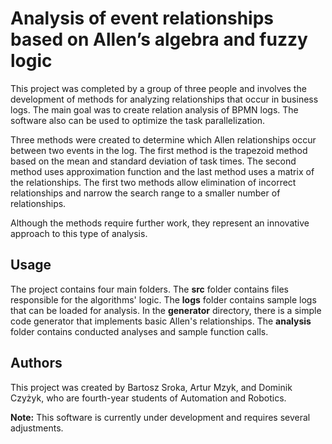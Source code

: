# Analysis of event relationships based on Allen’s algebra and fuzzy logic

This project was completed by a group of three people and involves the development of methods for analyzing
relationships that occur in business logs. The main goal was to create relation analysis of BPMN logs. The software also
can be used to optimize the task parallelization.

Three methods were created to determine which Allen relationships occur between two events in the log. The first method
is the trapezoid method based on the mean and standard deviation of task times. The second method uses approximation
function and the last method uses a matrix of the relationships. The first two methods allow elimination of incorrect
relationships and narrow the search range to a smaller number of relationships.

Although the methods require further work, they represent an innovative approach to this type of analysis.

## Usage

The project contains four main folders. The <b>src</b> folder contains files responsible for the algorithms' logic. The
<b>logs</b> folder contains sample logs that can be loaded for analysis. In the <b>generator</b> directory, there is a
simple code generator that implements basic Allen's relationships. The <b>analysis</b> folder contains conducted
analyses and sample function calls.

## Authors

This project was created by Bartosz Sroka, Artur Mzyk, and Dominik Czyżyk, who are fourth-year students of Automation
and Robotics.

**Note:** This software is currently under development and requires several adjustments.